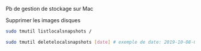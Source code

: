 Pb de gestion de stockage sur Mac

Supprimer les images disques

```bash
sudo tmutil listlocalsnapshots /
```

```bash
sudo tmutil deletelocalsnapshots [date] # exemple de date: 2019-10-08-030201
```
